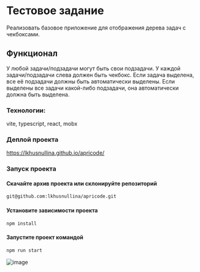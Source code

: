 # Тестовое задание
Реализовать базовое приложение для отображения дерева задач с чекбоксами.
## Функционал
У любой задачи/подзадачи могут быть свои подзадачи.
У каждой задачи/подзадачи слева должен быть чекбокс.
Если задача выделена, все её подзадачи должны быть автоматически выделены.
Если выделены все задачи какой-либо подзадачи, она автоматически должна быть выделена.

### Технологии: 
vite, typescript, react, mobx

### Деплой проекта
https://lkhusnullina.github.io/apricode/

### Запуск проекта

#### Скачайте архив проекта или склонируйте репозиторий

```sh
git@github.com:lkhusnullina/apricode.git
```
#### Установите зависимости проекта
```sh
npm install
```
#### Запустите проект командой
```sh
npm run start
```
![image](https://github.com/user-attachments/assets/b8ffe0a1-fb1d-4e3e-bc1c-f2ea4bddd46c)
